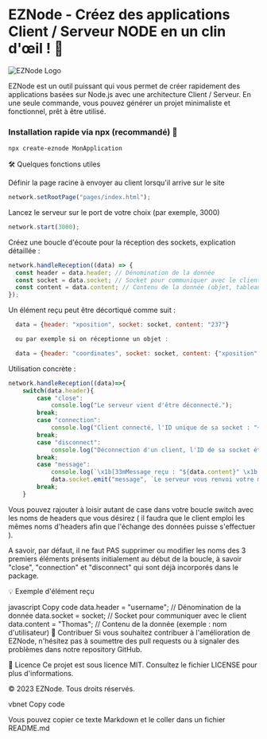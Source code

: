 # EZNode - Créez des applications Client / Serveur NODE en un clin d'œil ! :rocket:

![EZNode Logo](https://image.noelshack.com/fichiers/2023/36/6/1694287497-eznode.png)

EZNode est un outil puissant qui vous permet de créer rapidement des applications basées sur Node.js avec une architecture Client / Serveur. En une seule commande, vous pouvez générer un projet minimaliste et fonctionnel, prêt à être utilisé.

### Installation rapide via npx (recommandé) :rocket:

```bash
npx create-eznode MonApplication
```

:hammer_and_wrench: Quelques fonctions utiles

Définir la page racine à envoyer au client lorsqu'il arrive sur le site

```javascript
network.setRootPage("pages/index.html");
```

Lancez le serveur sur le port de votre choix (par exemple, 3000)
```javascript
network.start(3000);
```

Créez une boucle d'écoute pour la réception des sockets, explication détaillée :

```javascript
network.handleReception((data) => {
  const header = data.header; // Dénomination de la donnée
  const socket = data.socket; // Socket pour communiquer avec le client
  const content = data.content; // Contenu de la donnée (objet, tableau, etc.)
});
```
Un élément reçu peut être décortiqué comme suit :
```javascript
  data = {header: "xposition", socket: socket, content: "237"}

  ou par exemple si on réceptionne un objet :

  data = {header: "coordinates", socket: socket, content: {"xposition": 234, yposition: 179}}
```

Utilisation concrète :
```javascript
network.handleReception((data)=>{
    switch(data.header){
        case "close":
            console.log("Le serveur vient d'être déconnecté.");
        break;
        case "connection":
            console.log("Client connecté, l'ID unique de sa socket : "+data.socket.id);
        break;
        case "disconnect":
            console.log("Déconnection d'un client, l'ID de sa socket était : "+data.socket.id);
        break;
        case "message":
            console.log(`\x1b[33mMessage reçu : "${data.content}" \x1b[0m`);
            data.socket.emit("message", `Le serveur vous renvoi votre message : "${data.content}"`);
        break;
    }
```

Vous pouvez rajouter à loisir autant de case dans votre boucle switch avec les noms de headers que vous désirez ( il faudra que le client emploi les mêmes noms d'headers afin que l'échange des données puisse s'effectuer ).

A savoir, par défaut, il ne faut PAS supprimer ou modifier les noms des 3 premiers éléments présents initialement au début de la boucle, à savoir "close", "connection" et "disconnect" qui sont déjà incorporés dans le package.

:bulb: Exemple d'élément reçu


javascript
Copy code
data.header = "username"; // Dénomination de la donnée
data.socket = socket; // Socket pour communiquer avec le client
data.content = "Thomas"; // Contenu de la donnée (exemple : nom d'utilisateur)
:handshake: Contribuer
Si vous souhaitez contribuer à l'amélioration de EZNode, n'hésitez pas à soumettre des pull requests ou à signaler des problèmes dans notre repository GitHub.

:scroll: Licence
Ce projet est sous licence MIT. Consultez le fichier LICENSE pour plus d'informations.

© 2023 EZNode. Tous droits réservés.

vbnet
Copy code

Vous pouvez copier ce texte Markdown et le coller dans un fichier README.md 

